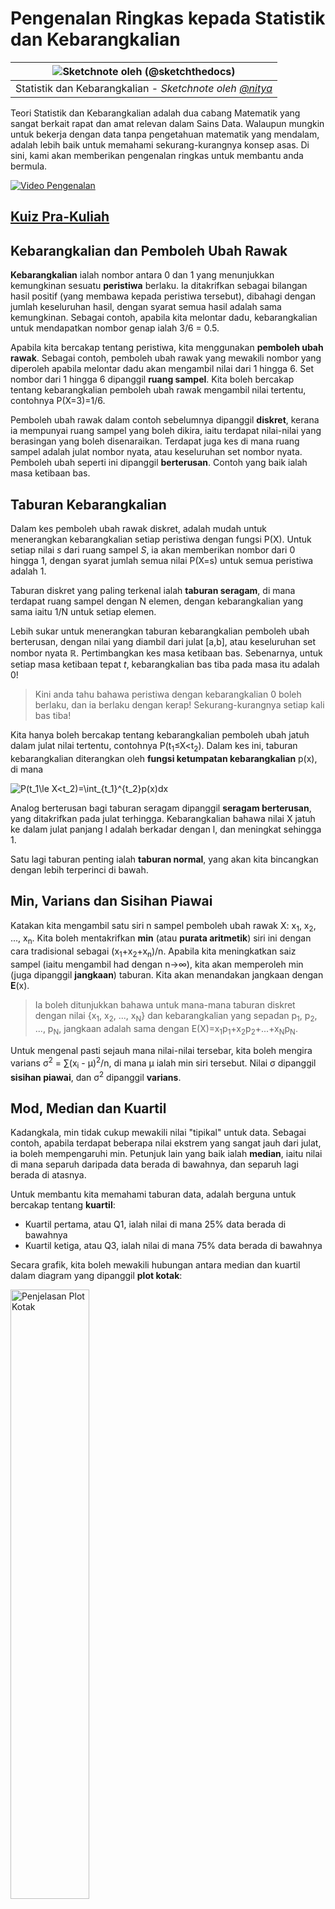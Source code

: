 <!--
CO_OP_TRANSLATOR_METADATA:
{
  "original_hash": "ce95884566a74db72572cd51f0cb25ad",
  "translation_date": "2025-09-06T13:54:28+00:00",
  "source_file": "1-Introduction/04-stats-and-probability/README.md",
  "language_code": "ms"
}
-->
# Pengenalan Ringkas kepada Statistik dan Kebarangkalian

|![ Sketchnote oleh [(@sketchthedocs)](https://sketchthedocs.dev) ](../../sketchnotes/04-Statistics-Probability.png)|
|:---:|
| Statistik dan Kebarangkalian - _Sketchnote oleh [@nitya](https://twitter.com/nitya)_ |

Teori Statistik dan Kebarangkalian adalah dua cabang Matematik yang sangat berkait rapat dan amat relevan dalam Sains Data. Walaupun mungkin untuk bekerja dengan data tanpa pengetahuan matematik yang mendalam, adalah lebih baik untuk memahami sekurang-kurangnya konsep asas. Di sini, kami akan memberikan pengenalan ringkas untuk membantu anda bermula.

[![Video Pengenalan](../../../../translated_images/video-prob-and-stats.e4282e5efa2f2543400843ed98b1057065c9600cebfc8a728e8931b5702b2ae4.ms.png)](https://youtu.be/Z5Zy85g4Yjw)

## [Kuiz Pra-Kuliah](https://ff-quizzes.netlify.app/en/ds/quiz/6)

## Kebarangkalian dan Pemboleh Ubah Rawak

**Kebarangkalian** ialah nombor antara 0 dan 1 yang menunjukkan kemungkinan sesuatu **peristiwa** berlaku. Ia ditakrifkan sebagai bilangan hasil positif (yang membawa kepada peristiwa tersebut), dibahagi dengan jumlah keseluruhan hasil, dengan syarat semua hasil adalah sama kemungkinan. Sebagai contoh, apabila kita melontar dadu, kebarangkalian untuk mendapatkan nombor genap ialah 3/6 = 0.5.

Apabila kita bercakap tentang peristiwa, kita menggunakan **pemboleh ubah rawak**. Sebagai contoh, pemboleh ubah rawak yang mewakili nombor yang diperoleh apabila melontar dadu akan mengambil nilai dari 1 hingga 6. Set nombor dari 1 hingga 6 dipanggil **ruang sampel**. Kita boleh bercakap tentang kebarangkalian pemboleh ubah rawak mengambil nilai tertentu, contohnya P(X=3)=1/6.

Pemboleh ubah rawak dalam contoh sebelumnya dipanggil **diskret**, kerana ia mempunyai ruang sampel yang boleh dikira, iaitu terdapat nilai-nilai yang berasingan yang boleh disenaraikan. Terdapat juga kes di mana ruang sampel adalah julat nombor nyata, atau keseluruhan set nombor nyata. Pemboleh ubah seperti ini dipanggil **berterusan**. Contoh yang baik ialah masa ketibaan bas.

## Taburan Kebarangkalian

Dalam kes pemboleh ubah rawak diskret, adalah mudah untuk menerangkan kebarangkalian setiap peristiwa dengan fungsi P(X). Untuk setiap nilai *s* dari ruang sampel *S*, ia akan memberikan nombor dari 0 hingga 1, dengan syarat jumlah semua nilai P(X=s) untuk semua peristiwa adalah 1.

Taburan diskret yang paling terkenal ialah **taburan seragam**, di mana terdapat ruang sampel dengan N elemen, dengan kebarangkalian yang sama iaitu 1/N untuk setiap elemen.

Lebih sukar untuk menerangkan taburan kebarangkalian pemboleh ubah berterusan, dengan nilai yang diambil dari julat [a,b], atau keseluruhan set nombor nyata ℝ. Pertimbangkan kes masa ketibaan bas. Sebenarnya, untuk setiap masa ketibaan tepat *t*, kebarangkalian bas tiba pada masa itu adalah 0!

> Kini anda tahu bahawa peristiwa dengan kebarangkalian 0 boleh berlaku, dan ia berlaku dengan kerap! Sekurang-kurangnya setiap kali bas tiba!

Kita hanya boleh bercakap tentang kebarangkalian pemboleh ubah jatuh dalam julat nilai tertentu, contohnya P(t<sub>1</sub>≤X<t<sub>2</sub>). Dalam kes ini, taburan kebarangkalian diterangkan oleh **fungsi ketumpatan kebarangkalian** p(x), di mana

![P(t_1\le X<t_2)=\int_{t_1}^{t_2}p(x)dx](../../../../translated_images/probability-density.a8aad29f17a14afb519b407c7b6edeb9f3f9aa5f69c9e6d9445f604e5f8a2bf7.ms.png)

Analog berterusan bagi taburan seragam dipanggil **seragam berterusan**, yang ditakrifkan pada julat terhingga. Kebarangkalian bahawa nilai X jatuh ke dalam julat panjang l adalah berkadar dengan l, dan meningkat sehingga 1.

Satu lagi taburan penting ialah **taburan normal**, yang akan kita bincangkan dengan lebih terperinci di bawah.

## Min, Varians dan Sisihan Piawai

Katakan kita mengambil satu siri n sampel pemboleh ubah rawak X: x<sub>1</sub>, x<sub>2</sub>, ..., x<sub>n</sub>. Kita boleh mentakrifkan **min** (atau **purata aritmetik**) siri ini dengan cara tradisional sebagai (x<sub>1</sub>+x<sub>2</sub>+x<sub>n</sub>)/n. Apabila kita meningkatkan saiz sampel (iaitu mengambil had dengan n→∞), kita akan memperoleh min (juga dipanggil **jangkaan**) taburan. Kita akan menandakan jangkaan dengan **E**(x).

> Ia boleh ditunjukkan bahawa untuk mana-mana taburan diskret dengan nilai {x<sub>1</sub>, x<sub>2</sub>, ..., x<sub>N</sub>} dan kebarangkalian yang sepadan p<sub>1</sub>, p<sub>2</sub>, ..., p<sub>N</sub>, jangkaan adalah sama dengan E(X)=x<sub>1</sub>p<sub>1</sub>+x<sub>2</sub>p<sub>2</sub>+...+x<sub>N</sub>p<sub>N</sub>.

Untuk mengenal pasti sejauh mana nilai-nilai tersebar, kita boleh mengira varians σ<sup>2</sup> = ∑(x<sub>i</sub> - μ)<sup>2</sup>/n, di mana μ ialah min siri tersebut. Nilai σ dipanggil **sisihan piawai**, dan σ<sup>2</sup> dipanggil **varians**.

## Mod, Median dan Kuartil

Kadangkala, min tidak cukup mewakili nilai "tipikal" untuk data. Sebagai contoh, apabila terdapat beberapa nilai ekstrem yang sangat jauh dari julat, ia boleh mempengaruhi min. Petunjuk lain yang baik ialah **median**, iaitu nilai di mana separuh daripada data berada di bawahnya, dan separuh lagi berada di atasnya.

Untuk membantu kita memahami taburan data, adalah berguna untuk bercakap tentang **kuartil**:

* Kuartil pertama, atau Q1, ialah nilai di mana 25% data berada di bawahnya
* Kuartil ketiga, atau Q3, ialah nilai di mana 75% data berada di bawahnya

Secara grafik, kita boleh mewakili hubungan antara median dan kuartil dalam diagram yang dipanggil **plot kotak**:

<img src="images/boxplot_explanation.png" alt="Penjelasan Plot Kotak" width="50%">

Di sini kita juga mengira **jarak antara kuartil** IQR=Q3-Q1, dan apa yang dipanggil **outlier** - nilai yang berada di luar sempadan [Q1-1.5*IQR,Q3+1.5*IQR].

Untuk taburan terhingga yang mengandungi bilangan nilai yang kecil, nilai "tipikal" yang baik ialah nilai yang paling kerap muncul, yang dipanggil **mod**. Ia sering digunakan untuk data kategori, seperti warna. Pertimbangkan situasi di mana kita mempunyai dua kumpulan orang - satu kumpulan yang sangat menyukai warna merah, dan satu lagi yang menyukai warna biru. Jika kita mengekod warna dengan nombor, nilai min untuk warna kegemaran mungkin berada di spektrum oren-hijau, yang tidak menunjukkan keutamaan sebenar mana-mana kumpulan. Walau bagaimanapun, mod akan menjadi salah satu warna tersebut, atau kedua-duanya, jika bilangan orang yang memilihnya adalah sama (dalam kes ini kita memanggil sampel **multimodal**).

## Data Dunia Sebenar

Apabila kita menganalisis data dari dunia sebenar, data tersebut selalunya bukan pemboleh ubah rawak dalam erti kata bahawa kita tidak menjalankan eksperimen dengan hasil yang tidak diketahui. Sebagai contoh, pertimbangkan satu pasukan pemain besbol, dan data tubuh mereka, seperti ketinggian, berat dan umur. Nombor-nombor ini tidak sepenuhnya rawak, tetapi kita masih boleh menggunakan konsep matematik yang sama. Sebagai contoh, satu siri berat badan orang boleh dianggap sebagai satu siri nilai yang diambil daripada pemboleh ubah rawak tertentu. Berikut ialah siri berat badan pemain besbol sebenar dari [Major League Baseball](http://mlb.mlb.com/index.jsp), diambil daripada [set data ini](http://wiki.stat.ucla.edu/socr/index.php/SOCR_Data_MLB_HeightsWeights) (untuk kemudahan anda, hanya 20 nilai pertama ditunjukkan):

```
[180.0, 215.0, 210.0, 210.0, 188.0, 176.0, 209.0, 200.0, 231.0, 180.0, 188.0, 180.0, 185.0, 160.0, 180.0, 185.0, 197.0, 189.0, 185.0, 219.0]
```

> **Nota**: Untuk melihat contoh bekerja dengan set data ini, lihat [notebook yang disertakan](notebook.ipynb). Terdapat juga beberapa cabaran sepanjang pelajaran ini, dan anda boleh menyelesaikannya dengan menambah kod pada notebook tersebut. Jika anda tidak pasti bagaimana untuk mengendalikan data, jangan risau - kita akan kembali kepada bekerja dengan data menggunakan Python pada masa akan datang. Jika anda tidak tahu cara menjalankan kod dalam Jupyter Notebook, lihat [artikel ini](https://soshnikov.com/education/how-to-execute-notebooks-from-github/).

Berikut ialah plot kotak yang menunjukkan min, median dan kuartil untuk data kita:

![Plot Kotak Berat](../../../../translated_images/weight-boxplot.1dbab1c03af26f8a008fff4e17680082c8ab147d6df646cbac440bbf8f5b9c42.ms.png)

Memandangkan data kita mengandungi maklumat tentang **peranan** pemain yang berbeza, kita juga boleh membuat plot kotak mengikut peranan - ini akan membolehkan kita mendapatkan idea tentang bagaimana nilai parameter berbeza mengikut peranan. Kali ini kita akan mempertimbangkan ketinggian:

![Plot kotak mengikut peranan](../../../../translated_images/boxplot_byrole.036b27a1c3f52d42f66fba2324ec5cde0a1bca6a01a619eeb0ce7cd054b2527b.ms.png)

Diagram ini mencadangkan bahawa, secara purata, ketinggian pemain bas pertama lebih tinggi daripada pemain bas kedua. Kemudian dalam pelajaran ini kita akan belajar bagaimana kita boleh menguji hipotesis ini dengan lebih formal, dan bagaimana untuk menunjukkan bahawa data kita adalah signifikan secara statistik untuk membuktikannya.

> Apabila bekerja dengan data dunia sebenar, kita menganggap bahawa semua titik data adalah sampel yang diambil daripada taburan kebarangkalian tertentu. Andaian ini membolehkan kita menggunakan teknik pembelajaran mesin dan membina model ramalan yang berfungsi.

Untuk melihat bagaimana taburan data kita, kita boleh melukis graf yang dipanggil **histogram**. Paksi X akan mengandungi bilangan julat berat yang berbeza (dipanggil **bin**), dan paksi menegak akan menunjukkan bilangan kali sampel pemboleh ubah rawak berada dalam julat tertentu.

![Histogram data dunia sebenar](../../../../translated_images/weight-histogram.bfd00caf7fc30b145b21e862dba7def41c75635d5280de25d840dd7f0b00545e.ms.png)

Daripada histogram ini, anda boleh melihat bahawa semua nilai tertumpu di sekitar berat purata tertentu, dan semakin jauh kita dari berat tersebut - semakin sedikit berat dengan nilai tersebut ditemui. Iaitu, sangat tidak mungkin bahawa berat pemain besbol akan sangat berbeza daripada berat purata. Varians berat menunjukkan sejauh mana berat cenderung berbeza daripada purata.

> Jika kita mengambil berat orang lain, bukan dari liga besbol, taburan mungkin berbeza. Walau bagaimanapun, bentuk taburan akan sama, tetapi purata dan varians akan berubah. Jadi, jika kita melatih model kita pada pemain besbol, ia mungkin memberikan hasil yang salah apabila digunakan pada pelajar universiti, kerana taburan asasnya berbeza.

## Taburan Normal

Taburan berat yang kita lihat di atas adalah sangat tipikal, dan banyak ukuran dari dunia sebenar mengikuti jenis taburan yang sama, tetapi dengan purata dan varians yang berbeza. Taburan ini dipanggil **taburan normal**, dan ia memainkan peranan yang sangat penting dalam statistik.

Menggunakan taburan normal adalah cara yang betul untuk menjana berat rawak pemain besbol yang berpotensi. Setelah kita mengetahui berat purata `mean` dan sisihan piawai `std`, kita boleh menjana 1000 sampel berat dengan cara berikut:
```python
samples = np.random.normal(mean,std,1000)
``` 

Jika kita melukis histogram sampel yang dijana, kita akan melihat gambar yang sangat serupa dengan yang ditunjukkan di atas. Dan jika kita meningkatkan bilangan sampel dan bilangan bin, kita boleh menghasilkan gambar taburan normal yang lebih hampir kepada ideal:

![Taburan Normal dengan purata=0 dan sisihan piawai=1](../../../../translated_images/normal-histogram.dfae0d67c202137d552d0015fb87581eca263925e512404f3c12d8885315432e.ms.png)

*Taburan Normal dengan purata=0 dan sisihan piawai=1*

## Selang Keyakinan

Apabila kita bercakap tentang berat pemain besbol, kita mengandaikan bahawa terdapat **pemboleh ubah rawak W** tertentu yang sepadan dengan taburan kebarangkalian ideal berat semua pemain besbol (dipanggil **populasi**). Siri berat kita sepadan dengan subset semua pemain besbol yang kita panggil **sampel**. Satu soalan menarik ialah, bolehkah kita mengetahui parameter taburan W, iaitu purata dan varians populasi?

Jawapan yang paling mudah ialah mengira purata dan varians sampel kita. Walau bagaimanapun, mungkin berlaku bahawa sampel rawak kita tidak mewakili populasi sepenuhnya dengan tepat. Oleh itu, masuk akal untuk bercakap tentang **selang keyakinan**.

> **Selang keyakinan** ialah anggaran purata sebenar populasi berdasarkan sampel kita, yang tepat dengan kebarangkalian tertentu (atau **tahap keyakinan**).

Katakan kita mempunyai sampel X

1</sub>, ..., X<sub>n</sub> daripada taburan kita. Setiap kali kita mengambil sampel daripada taburan kita, kita akan mendapat nilai purata μ yang berbeza. Oleh itu, μ boleh dianggap sebagai pemboleh ubah rawak. **Selang keyakinan** dengan keyakinan p adalah sepasang nilai (L<sub>p</sub>,R<sub>p</sub>), di mana **P**(L<sub>p</sub>≤μ≤R<sub>p</sub>) = p, iaitu kebarangkalian nilai purata yang diukur berada dalam selang tersebut adalah sama dengan p.

Ia melangkaui pengenalan ringkas kita untuk membincangkan secara terperinci bagaimana selang keyakinan ini dikira. Beberapa butiran lanjut boleh didapati [di Wikipedia](https://en.wikipedia.org/wiki/Confidence_interval). Secara ringkas, kita mentakrifkan taburan purata sampel yang dikira berbanding purata sebenar populasi, yang dipanggil **taburan pelajar**.

> **Fakta menarik**: Taburan pelajar dinamakan sempena ahli matematik William Sealy Gosset, yang menerbitkan kertas kerjanya di bawah nama samaran "Student". Beliau bekerja di kilang bir Guinness, dan, menurut salah satu versi, majikannya tidak mahu orang awam mengetahui bahawa mereka menggunakan ujian statistik untuk menentukan kualiti bahan mentah.

Jika kita ingin menganggarkan purata μ populasi kita dengan keyakinan p, kita perlu mengambil *(1-p)/2-th percentile* daripada taburan pelajar A, yang boleh diambil daripada jadual, atau dikira menggunakan beberapa fungsi terbina dalam perisian statistik (contohnya Python, R, dll.). Kemudian selang untuk μ akan diberikan oleh X±A*D/√n, di mana X adalah purata sampel yang diperoleh, D adalah sisihan piawai.

> **Nota**: Kita juga mengabaikan perbincangan tentang konsep penting [darjah kebebasan](https://en.wikipedia.org/wiki/Degrees_of_freedom_(statistics)), yang penting berkaitan dengan taburan pelajar. Anda boleh merujuk kepada buku statistik yang lebih lengkap untuk memahami konsep ini dengan lebih mendalam.

Contoh pengiraan selang keyakinan untuk berat dan tinggi diberikan dalam [notebook yang disertakan](notebook.ipynb).

| p | Purata Berat |
|-----|-----------|
| 0.85 | 201.73±0.94 |
| 0.90 | 201.73±1.08 |
| 0.95 | 201.73±1.28 |

Perhatikan bahawa semakin tinggi kebarangkalian keyakinan, semakin luas selang keyakinan.

## Ujian Hipotesis

Dalam dataset pemain besbol kita, terdapat pelbagai peranan pemain, yang boleh diringkaskan seperti berikut (lihat [notebook yang disertakan](notebook.ipynb) untuk melihat bagaimana jadual ini boleh dikira):

| Peranan | Tinggi | Berat | Bilangan |
|------|--------|--------|-------|
| Catcher | 72.723684 | 204.328947 | 76 |
| Designated_Hitter | 74.222222 | 220.888889 | 18 |
| First_Baseman | 74.000000 | 213.109091 | 55 |
| Outfielder | 73.010309 | 199.113402 | 194 |
| Relief_Pitcher | 74.374603 | 203.517460 | 315 |
| Second_Baseman | 71.362069 | 184.344828 | 58 |
| Shortstop | 71.903846 | 182.923077 | 52 |
| Starting_Pitcher | 74.719457 | 205.163636 | 221 |
| Third_Baseman | 73.044444 | 200.955556 | 45 |

Kita boleh perhatikan bahawa purata tinggi pemain first basemen lebih tinggi daripada pemain second basemen. Oleh itu, kita mungkin tergoda untuk membuat kesimpulan bahawa **first basemen lebih tinggi daripada second basemen**.

> Pernyataan ini dipanggil **hipotesis**, kerana kita tidak tahu sama ada fakta ini benar atau tidak.

Walau bagaimanapun, ia tidak selalu jelas sama ada kita boleh membuat kesimpulan ini. Daripada perbincangan di atas, kita tahu bahawa setiap purata mempunyai selang keyakinan yang berkaitan, dan oleh itu perbezaan ini mungkin hanya kesilapan statistik. Kita memerlukan cara yang lebih formal untuk menguji hipotesis kita.

Mari kita kira selang keyakinan secara berasingan untuk tinggi pemain first dan second basemen:

| Keyakinan | First Basemen | Second Basemen |
|------------|---------------|----------------|
| 0.85 | 73.62..74.38 | 71.04..71.69 |
| 0.90 | 73.56..74.44 | 70.99..71.73 |
| 0.95 | 73.47..74.53 | 70.92..71.81 |

Kita boleh lihat bahawa di bawah semua tahap keyakinan, selang tidak bertindih. Ini membuktikan hipotesis kita bahawa first basemen lebih tinggi daripada second basemen.

Secara lebih formal, masalah yang kita selesaikan adalah untuk melihat sama ada **dua taburan kebarangkalian adalah sama**, atau sekurang-kurangnya mempunyai parameter yang sama. Bergantung pada taburan, kita perlu menggunakan ujian yang berbeza untuk itu. Jika kita tahu bahawa taburan kita adalah normal, kita boleh menggunakan **[Student t-test](https://en.wikipedia.org/wiki/Student%27s_t-test)**.

Dalam Student t-test, kita mengira **nilai-t**, yang menunjukkan perbezaan antara purata, dengan mengambil kira varians. Ia ditunjukkan bahawa nilai-t mengikuti **taburan pelajar**, yang membolehkan kita mendapatkan nilai ambang untuk tahap keyakinan **p** tertentu (ini boleh dikira, atau dirujuk dalam jadual numerik). Kita kemudian membandingkan nilai-t dengan ambang ini untuk meluluskan atau menolak hipotesis.

Dalam Python, kita boleh menggunakan pakej **SciPy**, yang termasuk fungsi `ttest_ind` (selain daripada banyak fungsi statistik berguna yang lain!). Ia mengira nilai-t untuk kita, dan juga melakukan carian semula nilai keyakinan p, supaya kita hanya perlu melihat keyakinan untuk membuat kesimpulan.

Sebagai contoh, perbandingan kita antara tinggi pemain first dan second basemen memberikan hasil berikut:
```python
from scipy.stats import ttest_ind

tval, pval = ttest_ind(df.loc[df['Role']=='First_Baseman',['Height']], df.loc[df['Role']=='Designated_Hitter',['Height']],equal_var=False)
print(f"T-value = {tval[0]:.2f}\nP-value: {pval[0]}")
```
```
T-value = 7.65
P-value: 9.137321189738925e-12
```
Dalam kes kita, nilai p sangat rendah, yang bermaksud terdapat bukti kukuh yang menyokong bahawa first basemen lebih tinggi.

Terdapat juga pelbagai jenis hipotesis lain yang mungkin kita ingin uji, contohnya:
* Untuk membuktikan bahawa sampel tertentu mengikuti taburan tertentu. Dalam kes kita, kita telah menganggap bahawa tinggi adalah taburan normal, tetapi itu memerlukan pengesahan statistik formal.
* Untuk membuktikan bahawa nilai purata sampel sepadan dengan nilai yang telah ditetapkan
* Untuk membandingkan purata beberapa sampel (contohnya, apakah perbezaan tahap kebahagiaan antara kumpulan umur yang berbeza)

## Hukum Bilangan Besar dan Teorem Had Pusat

Salah satu sebab mengapa taburan normal sangat penting adalah **teorem had pusat**. Katakan kita mempunyai sampel besar N nilai X<sub>1</sub>, ..., X<sub>N</sub>, yang diambil daripada mana-mana taburan dengan purata μ dan varians σ<sup>2</sup>. Kemudian, untuk N yang cukup besar (dengan kata lain, apabila N→∞), purata Σ<sub>i</sub>X<sub>i</sub> akan menjadi taburan normal, dengan purata μ dan varians σ<sup>2</sup>/N.

> Cara lain untuk mentafsirkan teorem had pusat adalah untuk mengatakan bahawa tanpa mengira taburan, apabila anda mengira purata jumlah nilai pemboleh ubah rawak, anda akan mendapat taburan normal.

Daripada teorem had pusat, ia juga mengikuti bahawa, apabila N→∞, kebarangkalian purata sampel sama dengan μ menjadi 1. Ini dikenali sebagai **hukum bilangan besar**.

## Kovarians dan Korelasi

Salah satu perkara yang dilakukan oleh Sains Data adalah mencari hubungan antara data. Kita mengatakan bahawa dua urutan **berkorelasi** apabila mereka menunjukkan tingkah laku yang serupa pada masa yang sama, iaitu mereka sama-sama meningkat/menurun serentak, atau satu urutan meningkat apabila yang lain menurun dan sebaliknya. Dengan kata lain, nampaknya terdapat hubungan antara dua urutan.

> Korelasi tidak semestinya menunjukkan hubungan sebab-akibat antara dua urutan; kadangkala kedua-dua pemboleh ubah boleh bergantung kepada sebab luaran, atau ia boleh semata-mata kebetulan bahawa kedua-dua urutan berkorelasi. Walau bagaimanapun, korelasi matematik yang kuat adalah petunjuk yang baik bahawa dua pemboleh ubah mempunyai hubungan tertentu.

Secara matematik, konsep utama yang menunjukkan hubungan antara dua pemboleh ubah rawak adalah **kovarians**, yang dikira seperti ini: Cov(X,Y) = **E**\[(X-**E**(X))(Y-**E**(Y))\]. Kita mengira sisihan kedua-dua pemboleh ubah daripada nilai purata mereka, dan kemudian hasil sisihan tersebut. Jika kedua-dua pemboleh ubah menyimpang bersama, hasilnya akan sentiasa menjadi nilai positif, yang akan menambah kepada kovarians positif. Jika kedua-dua pemboleh ubah menyimpang tidak selaras (iaitu satu jatuh di bawah purata apabila yang lain meningkat di atas purata), kita akan sentiasa mendapat nombor negatif, yang akan menambah kepada kovarians negatif. Jika sisihan tidak bergantung, ia akan menambah kepada kira-kira sifar.

Nilai mutlak kovarians tidak memberitahu kita banyak tentang sejauh mana korelasi itu, kerana ia bergantung kepada magnitud nilai sebenar. Untuk menormalkannya, kita boleh membahagikan kovarians dengan sisihan piawai kedua-dua pemboleh ubah, untuk mendapatkan **korelasi**. Perkara yang baik ialah korelasi sentiasa dalam julat [-1,1], di mana 1 menunjukkan korelasi positif yang kuat antara nilai, -1 - korelasi negatif yang kuat, dan 0 - tiada korelasi sama sekali (pemboleh ubah adalah bebas).

**Contoh**: Kita boleh mengira korelasi antara berat dan tinggi pemain besbol daripada dataset yang disebutkan di atas:
```python
print(np.corrcoef(weights,heights))
```
Hasilnya, kita mendapat **matriks korelasi** seperti ini:
```
array([[1.        , 0.52959196],
       [0.52959196, 1.        ]])
```

> Matriks korelasi C boleh dikira untuk sebarang bilangan urutan input S<sub>1</sub>, ..., S<sub>n</sub>. Nilai C<sub>ij</sub> adalah korelasi antara S<sub>i</sub> dan S<sub>j</sub>, dan elemen diagonal sentiasa 1 (yang juga korelasi diri S<sub>i</sub>).

Dalam kes kita, nilai 0.53 menunjukkan bahawa terdapat beberapa korelasi antara berat dan tinggi seseorang. Kita juga boleh membuat plot taburan satu nilai terhadap yang lain untuk melihat hubungan secara visual:

![Hubungan antara berat dan tinggi](../../../../translated_images/weight-height-relationship.3f06bde4ca2aba9974182c4ef037ed602acd0fbbbbe2ca91cefd838a9e66bcf9.ms.png)

> Lebih banyak contoh korelasi dan kovarians boleh didapati dalam [notebook yang disertakan](notebook.ipynb).

## Kesimpulan

Dalam bahagian ini, kita telah mempelajari:

* sifat statistik asas data, seperti purata, varians, mod dan kuartil
* pelbagai taburan pemboleh ubah rawak, termasuk taburan normal
* bagaimana mencari korelasi antara pelbagai sifat
* bagaimana menggunakan alat matematik dan statistik untuk membuktikan beberapa hipotesis
* bagaimana mengira selang keyakinan untuk pemboleh ubah rawak berdasarkan sampel data

Walaupun ini bukan senarai topik yang lengkap dalam kebarangkalian dan statistik, ia sepatutnya cukup untuk memberi anda permulaan yang baik dalam kursus ini.

## 🚀 Cabaran

Gunakan kod sampel dalam notebook untuk menguji hipotesis lain bahawa:
1. First basemen lebih tua daripada second basemen
2. First basemen lebih tinggi daripada third basemen
3. Shortstops lebih tinggi daripada second basemen

## [Kuiz selepas kuliah](https://ff-quizzes.netlify.app/en/ds/quiz/7)

## Kajian & Pembelajaran Sendiri

Kebarangkalian dan statistik adalah topik yang sangat luas sehingga ia layak mendapat kursus tersendiri. Jika anda berminat untuk mendalami teori, anda mungkin ingin terus membaca beberapa buku berikut:

1. [Carlos Fernandez-Granda](https://cims.nyu.edu/~cfgranda/) dari Universiti New York mempunyai nota kuliah yang hebat [Probability and Statistics for Data Science](https://cims.nyu.edu/~cfgranda/pages/stuff/probability_stats_for_DS.pdf) (tersedia dalam talian)
1. [Peter dan Andrew Bruce. Practical Statistics for Data Scientists.](https://www.oreilly.com/library/view/practical-statistics-for/9781491952955/) [[kod sampel dalam R](https://github.com/andrewgbruce/statistics-for-data-scientists)]. 
1. [James D. Miller. Statistics for Data Science](https://www.packtpub.com/product/statistics-for-data-science/9781788290678) [[kod sampel dalam R](https://github.com/PacktPublishing/Statistics-for-Data-Science)]

## Tugasan

[Small Diabetes Study](assignment.md)

## Kredit

Pelajaran ini telah ditulis dengan ♥️ oleh [Dmitry Soshnikov](http://soshnikov.com)

---

**Penafian**:  
Dokumen ini telah diterjemahkan menggunakan perkhidmatan terjemahan AI [Co-op Translator](https://github.com/Azure/co-op-translator). Walaupun kami berusaha untuk memastikan ketepatan, sila ambil maklum bahawa terjemahan automatik mungkin mengandungi kesilapan atau ketidaktepatan. Dokumen asal dalam bahasa asalnya harus dianggap sebagai sumber yang berwibawa. Untuk maklumat yang kritikal, terjemahan manusia profesional adalah disyorkan. Kami tidak bertanggungjawab atas sebarang salah faham atau salah tafsir yang timbul daripada penggunaan terjemahan ini.